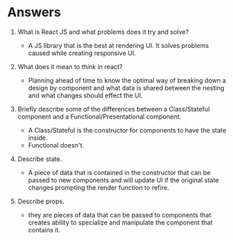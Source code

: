 # Answers

1.  What is React JS and what problems does it try and solve?
    - A JS library that is the best at rendering UI. It solves problems caused while creating responsive UI.

2.  What does it mean to _think_ in react?
    - Planning ahead of time to know the optimal way of breaking down a design by component and what data is shared between the nesting and what changes should effect the UI.

3.  Briefly describe some of the differences between a Class/Stateful component and a Functional/Presentational component.
    - A Class/Stateful is the constructor for components to have the state inside.
    - Functional doesn't.

4.  Describe state.
    - A piece of data that is contained in the constructor that can be passed to new components and will update UI if the original state changes prompting the render function to refire.

5.  Describe props.
    - they are pieces of data that can be passed to components that creates ability to specialize and manipulate the component that contains it.
